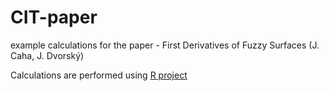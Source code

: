 # CIT-paper

example calculations for the paper - First Derivatives of Fuzzy Surfaces (J. Caha, J. Dvorský)

Calculations are performed using [R project](http://cran.r-project.org/)